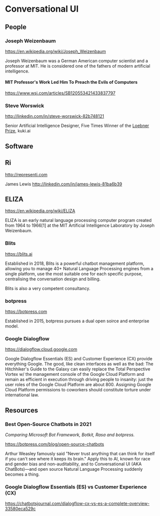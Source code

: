 # Conversational UI

## People

### Joseph Weizenbaum

https://en.wikipedia.org/wiki/Joseph_Weizenbaum

Joseph Weizenbaum was a German American computer scientist and a professor at MIT. He is considered one of the fathers of modern artificial intelligence.

#### MIT Professor's Work Led Him To Preach the Evils of Computers

https://www.wsj.com/articles/SB120553421433837797

### Steve Worswick

http://linkedin.com/in/steve-worswick-82b748121

Senior Artificial Intelligence Designer, Five Times Winner of the [Loebner Prize](https://en.wikipedia.org/wiki/Loebner_Prize), kuki.ai

## Software

## Ri

http://representi.com

James Lewis http://linkedin.com/in/james-lewis-81ba6b39

## ELIZA

https://en.wikipedia.org/wiki/ELIZA

ELIZA is an early natural language processing computer program created from 1964 to 1966[1] at the MIT Artificial Intelligence Laboratory by Joseph Weizenbaum.

### Blits

https://blits.ai

Established in 2018, Blits is a powerful chatbot management platform, allowing you to manage 40+ Natural Language Processing engines from a single platform, use the most suitable one for each specific purpose, centralising the conversation design and billing.

Blits is also a very competent consultancy.

### botpress

https://botpress.com

Established in 2015, botpress pursues a dual open soirce and enterprise model.

### Google Dialogflow

https://dialogflow.cloud.google.com

Google Dialogflow Essentials (ES) and Customer Experience (CX) provide everything Google. The good, like clean interfaces as well as the bad: The Hitchhiker's Guide to the Galaxy can easily replace the Total Perspective Vortex w/ the management console of the Google Cloud Platform and remain as efficient in execution through driving people to insanity: just the user roles of the Google Cloud Platform are about 800. Assigning Google Cloud Platform permissions to coworkers should constitute torture under international law. 

## Resources

### Best Open-Source Chatbots in 2021

_Comparing Microsoft Bot Framework, Botkit, Rasa and botpress._

https://botpress.com/blog/open-source-chatbots

Arthur Weasley famously said "Never trust anything that can think for itself if you can't see where it keeps its brain." Apply this to AI, known for race and gender bias and non-auditability, and to Conversational UI (AKA ChatBots)—and open source Natural Language Processing suddenly becomes a thing.

### Google Dialogflow Essentials (ES) vs Customer Experience (CX)

https://chatbotsjournal.com/dialogflow-cx-vs-es-a-complete-overview-33580eca529c
